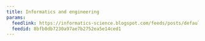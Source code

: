 ```yaml
---
title: Informatics and engineering
params:
  feedlink: https://informatics-science.blogspot.com/feeds/posts/default?alt=rss
  feedid: 8bfb0db7230a97ae7b2752ea5e14ced1
---
```

